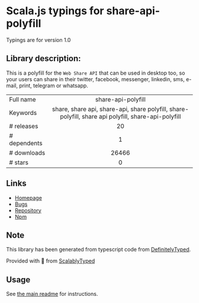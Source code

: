 
# Scala.js typings for share-api-polyfill

Typings are for version 1.0

## Library description:
This is a polyfill for the `Web Share API` that can be used in desktop too, so your users can share in their twitter, facebook, messenger, linkedin, sms, e-mail, print, telegram or whatsapp.

|                    |                 |
| ------------------ | :-------------: |
| Full name          | share-api-polyfill |
| Keywords           | share, share api, share-api, share polyfill, share-polyfill, share api polyfill, share-api-polyfill |
| # releases         | 20 |
| # dependents       | 1 |
| # downloads        | 26466 |
| # stars            | 0 |

## Links
- [Homepage](https://github.com/on2-dev/share-api-polyfill#readme)
- [Bugs](https://github.com/on2-dev/share-api-polyfill/issues)
- [Repository](https://github.com/on2-dev/share-api-polyfill)
- [Npm](https://www.npmjs.com/package/share-api-polyfill)
    


## Note
This library has been generated from typescript code from [DefinitelyTyped](https://definitelytyped.org).

Provided with :purple_heart: from [ScalablyTyped](https://github.com/oyvindberg/ScalablyTyped)

## Usage
See [the main readme](../../readme.md) for instructions.


